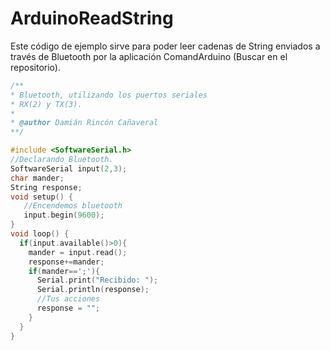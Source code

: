 # ArduinoReadString
Este código de ejemplo sirve para poder leer cadenas de String enviados a través de Bluetooth por la aplicación ComandArduino (Buscar en el repositorio).


```c
/**
* Bluetooth, utilizando los puertos seriales
* RX(2) y TX(3).
* 
* @author Damián Rincón Cañaveral
**/

#include <SoftwareSerial.h>
//Declarando Bluetooth.
SoftwareSerial input(2,3);
char mander;
String response;
void setup() {
   //Encendemos bluetooth
   input.begin(9600);
}
void loop() { 
  if(input.available()>0){
    mander = input.read();
    response+=mander;
    if(mander==';'){
      Serial.print("Recibido: ");
      Serial.println(response);
      //Tus acciones
      response = "";
    }
  }
}
```
